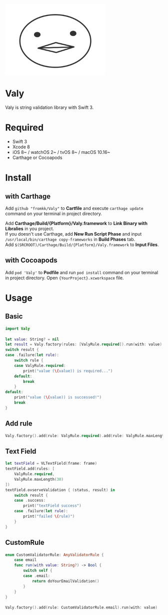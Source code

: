 <img src="valy.png" width="320" height="auto" />

# Valy

Valy is string validation library with Swift 3.

# Required

- Swift 3
- Xcode 8
- iOS 8~ / watchOS 2~ / tvOS 8~ / macOS 10.16~
- Carthage or Cocoapods

# Install

## with Carthage

Add `github "fromkk/Valy"` to **Cartfile** and execute `carthage update` command on your terminal in project directory.  

Add **Carthage/Build/{Platform}/Valy.framework** to **Link Binary with Libralies** in you project.  
If you doesn't use Carthage, add **New Run Script Phase** and input `/usr/local/bin/carthage copy-frameworks` in **Build Phases** tab.  
Add `$(SRCROOT)/Carthage/Build/{Platform}/Valy.framework` to **Input Files**.

## with Cocoapods

Add `pod 'Valy'` to **Podfile** and run `pod install` command on your terminal in project directory.
Open `{YourProject}.xcworkspace` file.

# Usage

## Basic

```swift
import Valy

let value: String? = nil
let result = Valy.factory(rules: [ValyRule.required]).run(with: value)
switch result {
case .failure(let rule):
    switch rule {
    case ValyRule.required:
        print("value (\(value)) is required...")
    default:
        break
    }
default:
    print("value (\(value)) is successed!")
    break
}
```

## Add rule

```swift
Valy.factory().add(rule: ValyRule.required).add(rule: ValyRule.maxLength(10)).run(with: value)
```

## Text Field

```swift
let textField = VLTextField(frame: frame)
textField.add(rules: [
    ValyRule.required,
    ValyRule.maxLength(30)
])
textField.ovserveValidation { (status, result) in
    switch result {
    case .success:
        print("textField success")
    case .failure(let rule):
        print("failed \(rule)")
    }
}
```

## CustomRule

```swift
enum CustomValidatorRule: AnyValidatorRule {
    case email
    func run(with value: String?) -> Bool {
        switch self {
        case .email:
            return doYourEmailValidation()
        }
    }
}

Valy.factory().add(rule: CustomValidatorRule.email).run(with: value)
```
